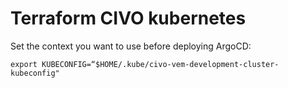 # Terraform CIVO kubernetes

Set the context you want to use before deploying ArgoCD:

```
export KUBECONFIG=“$HOME/.kube/civo-vem-development-cluster-kubeconfig"
```